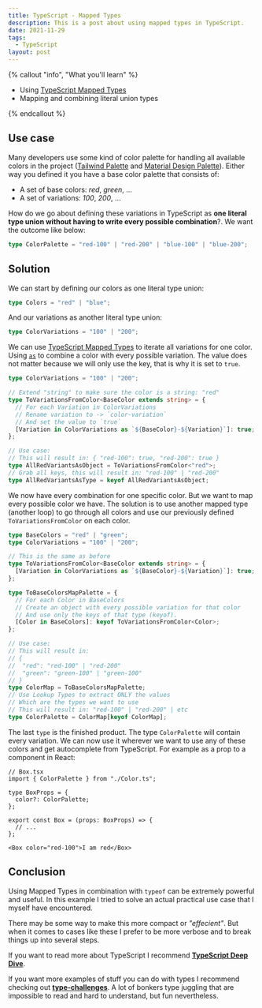```yaml
---
title: TypeScript - Mapped Types
description: This is a post about using mapped types in TypeScript.
date: 2021-11-29
tags:
  - TypeScript
layout: post
---
```


{% callout "info", "What you'll learn" %}

- Using [TypeScript Mapped Types](https://www.typescriptlang.org/docs/handbook/2/mapped-types.html)
- Mapping and combining literal union types

{% endcallout %}

## Use case

Many developers use some kind of color palette for handling all available colors in the project ([Tailwind Palette](https://tailwindcss.com/docs/customizing-colors#color-palette-reference) and [Material Design Palette](https://material.io/design/color/the-color-system.html#color-theme-creation)). Either way you defined it you have a base color palette that consists of:

- A set of base colors: _red_, _green_, ...
- A set of variations: _100_, _200_, ...

How do we go about defining these variations in TypeScript as **one literal type union without having to write every possible combination**?. We want the outcome like below:

```ts
type ColorPalette = "red-100" | "red-200" | "blue-100" | "blue-200";
```

## Solution

We can start by defining our colors as one literal type union:

```ts
type Colors = "red" | "blue";
```

And our variations as another literal type union:

```ts
type ColorVariations = "100" | "200";
```

We can use [TypeScript Mapped Types](https://www.typescriptlang.org/docs/handbook/2/mapped-types.html) to iterate all variations for
one color. Using [`as`](https://www.typescriptlang.org/docs/handbook/2/mapped-types.html#key-remapping-via-as) to combine a color with every possible variation. The value does not matter because we will only use the key, that is why it is set to `true`.

```ts
type ColorVariations = "100" | "200";

// Extend "string" to make sure the color is a string: "red"
type ToVariationsFromColor<BaseColor extends string> = {
  // For each Variation in ColorVariations
  // Rename variation to -> `color-variation`
  // And set the value to `true`
  [Variation in ColorVariations as `${BaseColor}-${Variation}`]: true;
};

// Use case:
// This will result in: { "red-100": true, "red-200": true }
type AllRedVariantsAsObject = ToVariationsFromColor<"red">;
// Grab all keys, this will result in: "red-100" | "red-200"
type AllRedVariantsAsType = keyof AllRedVariantsAsObject;
```

We now have every combination for one specific color. But we want to map every possible color we have. The solution is to use another mapped type (another loop) to go through all colors and use our previously defined `ToVariationsFromColor` on each color.

```ts
type BaseColors = "red" | "green";
type ColorVariations = "100" | "200";

// This is the same as before
type ToVariationsFromColor<BaseColor extends string> = {
  [Variation in ColorVariations as `${BaseColor}-${Variation}`]: true;
};

type ToBaseColorsMapPalette = {
  // For each Color in BaseColors
  // Create an object with every possible variation for that color
  // And use only the keys of that type (keyof).
  [Color in BaseColors]: keyof ToVariationsFromColor<Color>;
};

// Use case:
// This will result in:
// {
//  "red": "red-100" | "red-200"
//  "green": "green-100" | "green-100"
// }
type ColorMap = ToBaseColorsMapPalette;
// Use Lookup Types to extract ONLY the values
// Which are the types we want to use
// This will result in: "red-100" | "red-200" | etc
type ColorPalette = ColorMap[keyof ColorMap];
```

The last `type` is the finished product. The type `ColorPalette` will contain every variation. We can now use it wherever we want to use any of these colors and get autocomplete from TypeScript. For example as a prop to a component in React:

```tsx
// Box.tsx
import { ColorPalette } from "./Color.ts";

type BoxProps = {
  color?: ColorPalette;
};

export const Box = (props: BoxProps) => {
  // ...
};
```

```tsx
<Box color="red-100">I am red</Box>
```

## Conclusion

Using Mapped Types in combination with `typeof` can be extremely powerful and useful. In this example I tried to solve an actual practical use case that I myself have encountered.

There may be some way to make this more compact or _"effecient"_. But when it comes to cases like these I prefer to be more verbose and to break things up into several steps.

If you want to read more about TypeScript I recommend **[TypeScript Deep Dive](https://basarat.gitbook.io/typescript/)**.

If you want more examples of stuff you can do with types I recommend checking out **[type-challenges](https://github.com/type-challenges/type-challenges)**. A lot of bonkers type juggling that are impossible to read and hard to understand, but fun nevertheless.
